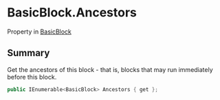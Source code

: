 # BasicBlock.Ancestors

Property in [BasicBlock](/api/csharp/yarn.compiler.basicblock.md)

## Summary


Get the ancestors of this block - that is, blocks that may run immediately before this block.


```csharp
public IEnumerable<BasicBlock> Ancestors { get };
```

